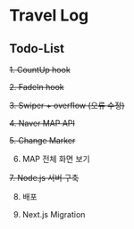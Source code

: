 # Travel Log

## Todo-List

~~1. CountUp hook~~

~~2. FadeIn hook~~

~~3. Swiper + overflow (오류 수정)~~

~~4. Naver MAP API~~

~~5. Change Marker~~

6. MAP 전체 화면 보기

~~7. Node.js 서버 구축~~

8. 배포

9. Next.js Migration